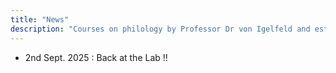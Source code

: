 ```yaml
---
title: "News"
description: "Courses on philology by Professor Dr von Igelfeld and esteemed colleagues. For undergraduate and graduate students."
---
```


- 2nd Sept. 2025 : Back at the Lab !!